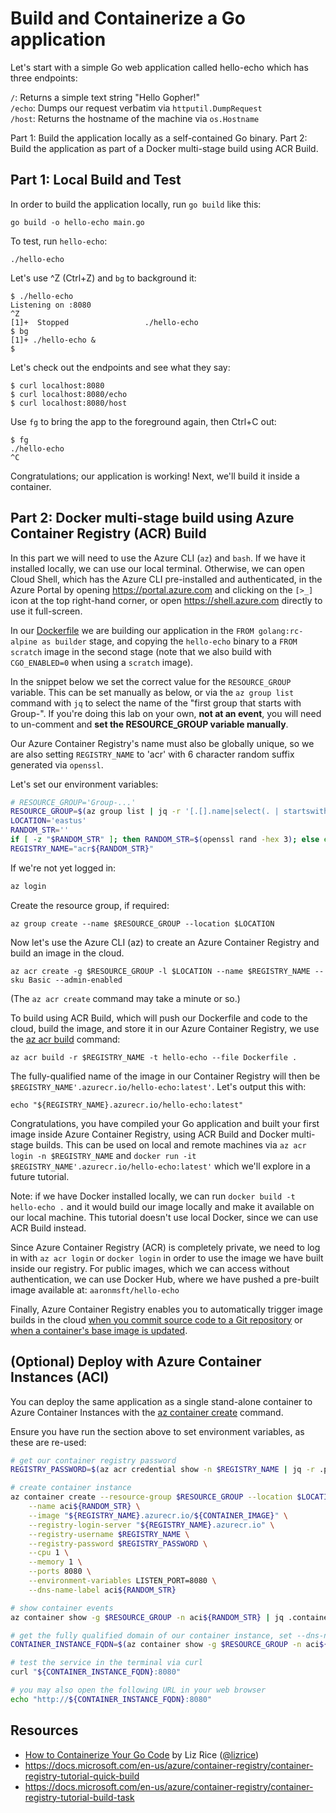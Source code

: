 # Build and Containerize a Go application

Let's start with a simple Go web application called hello-echo which has three endpoints:

`/`: Returns a simple text string "Hello Gopher!"  
`/echo`: Dumps our request verbatim via `httputil.DumpRequest`  
`/host`: Returns the hostname of the machine via `os.Hostname`  

Part 1: Build the application locally as a self-contained Go binary.
Part 2: Build the application as part of a Docker multi-stage build using ACR Build.

## Part 1: Local Build and Test

In order to build the application locally, run `go build` like this:

```
go build -o hello-echo main.go
```

To test, run `hello-echo`:

```
./hello-echo
```

Let's use ^Z (Ctrl+Z) and `bg` to background it:

```
$ ./hello-echo
Listening on :8080
^Z
[1]+  Stopped                 ./hello-echo
$ bg
[1]+ ./hello-echo &
$
```
Let's check out the endpoints and see what they say:

```
$ curl localhost:8080
$ curl localhost:8080/echo
$ curl localhost:8080/host
```

Use `fg` to bring the app to the foreground again, then Ctrl+C out:

```
$ fg
./hello-echo
^C
```

Congratulations; our application is working! Next, we'll build it inside a container.

## Part 2: Docker multi-stage build using Azure Container Registry (ACR) Build

In this part we will need to use the Azure CLI (`az`) and `bash`. If we have it installed locally, we can use our local terminal. Otherwise, we can open Cloud Shell, which has the Azure CLI pre-installed and authenticated, in the Azure Portal by opening <https://portal.azure.com> and clicking on the `[>_]` icon at the top right-hand corner, or open <https://shell.azure.com> directly to use it full-screen.

In our [Dockerfile](Dockerfile) we are building our application in the `FROM golang:rc-alpine as builder` stage, and copying the `hello-echo` binary to a `FROM scratch` image in the second stage (note that we also build with `CGO_ENABLED=0` when using a `scratch` image).

In the snippet below we set the correct value for the `RESOURCE_GROUP` variable. This can be set manually as below, or via the `az group list` command with `jq` to select the name of the "first group that starts with Group-". If you're doing this lab on your own, **not at an event**, you will need to un-comment and **set the RESOURCE_GROUP variable manually**.

Our Azure Container Registry's name must also be globally unique, so we are also setting `REGISTRY_NAME` to 'acr' with 6 character random suffix generated via `openssl`.

Let's set our environment variables:

```bash
# RESOURCE_GROUP='Group-...'
RESOURCE_GROUP=$(az group list | jq -r '[.[].name|select(. | startswith("Group-"))][0]')
LOCATION='eastus'
RANDOM_STR=''
if [ -z "$RANDOM_STR" ]; then RANDOM_STR=$(openssl rand -hex 3); else echo $RANDOM_STR; fi
REGISTRY_NAME="acr${RANDOM_STR}"
```

If we're not yet logged in:

```bash
az login
```

Create the resource group, if required:

```
az group create --name $RESOURCE_GROUP --location $LOCATION
```

Now let's use the Azure CLI (az) to create an Azure Container Registry and build an image in the cloud.

```
az acr create -g $RESOURCE_GROUP -l $LOCATION --name $REGISTRY_NAME --sku Basic --admin-enabled
```

(The `az acr create` command may take a minute or so.)

To build using ACR Build, which will push our Dockerfile and code to the cloud, build the image, and store it in our Azure Container Registry, we use the [az acr build](https://docs.microsoft.com/en-us/cli/azure/acr?#az-acr-build) command:

```
az acr build -r $REGISTRY_NAME -t hello-echo --file Dockerfile .
```

The fully-qualified name of the image in our Container Registry will then be `$REGISTRY_NAME'.azurecr.io/hello-echo:latest'`. Let's output this with:

```
echo "${REGISTRY_NAME}.azurecr.io/hello-echo:latest"
```

Congratulations, you have compiled your Go application and built your first image inside Azure Container Registry, using ACR Build and Docker multi-stage builds. This can be used on local and remote machines via `az acr login -n $REGISTRY_NAME` and `docker run -it $REGISTRY_NAME'.azurecr.io/hello-echo:latest'` which we'll explore in a future tutorial.

Note: if we have Docker installed locally, we can run `docker build -t hello-echo .` and it would build our image locally and make it available on our local machine. This tutorial doesn't use local Docker, since we can use ACR Build instead.

Since Azure Container Registry (ACR) is completely private, we need to log in with `az acr login` or `docker login` in order to use the image we have built inside our registry. For public images, which we can access without authentication, we can use Docker Hub, where we have pushed a pre-built image available at: `aaronmsft/hello-echo`

Finally, Azure Container Registry enables you to automatically trigger image builds in the cloud [when you commit source code to a Git repository](https://docs.microsoft.com/en-us/azure/container-registry/container-registry-tutorial-build-task) or [when a container's base image is updated](https://docs.microsoft.com/en-us/azure/container-registry/container-registry-tutorial-base-image-update).

## (Optional) Deploy with Azure Container Instances (ACI)

You can deploy the same application as a single stand-alone container to Azure Container Instances with the [az container create](https://docs.microsoft.com/en-us/azure/container-instances/container-instances-quickstart#create-a-container) command.

Ensure you have run the section above to set environment variables, as these are re-used:

```bash
# get our container registry password
REGISTRY_PASSWORD=$(az acr credential show -n $REGISTRY_NAME | jq -r .passwords[0].value)

# create container instance
az container create --resource-group $RESOURCE_GROUP --location $LOCATION \
    --name aci${RANDOM_STR} \
    --image "${REGISTRY_NAME}.azurecr.io/${CONTAINER_IMAGE}" \
    --registry-login-server "${REGISTRY_NAME}.azurecr.io" \
    --registry-username $REGISTRY_NAME \
    --registry-password $REGISTRY_PASSWORD \
    --cpu 1 \
    --memory 1 \
    --ports 8080 \
    --environment-variables LISTEN_PORT=8080 \
    --dns-name-label aci${RANDOM_STR}

# show container events
az container show -g $RESOURCE_GROUP -n aci${RANDOM_STR} | jq .containers[0].instanceView.events[]

# get the fully qualified domain of our container instance, set --dns-name-label above
CONTAINER_INSTANCE_FQDN=$(az container show -g $RESOURCE_GROUP -n aci${RANDOM_STR} | jq -r .ipAddress.fqdn)

# test the service in the terminal via curl
curl "${CONTAINER_INSTANCE_FQDN}:8080"

# you may also open the following URL in your web browser
echo "http://${CONTAINER_INSTANCE_FQDN}:8080"
```

## Resources
- [How to Containerize Your Go Code](https://azure.microsoft.com/en-us/resources/how-to-containerize-your-go-code/en-us/) by Liz Rice ([@lizrice](https://twitter.com/lizrice))
- <https://docs.microsoft.com/en-us/azure/container-registry/container-registry-tutorial-quick-build>
- https://docs.microsoft.com/en-us/azure/container-registry/container-registry-tutorial-build-task
